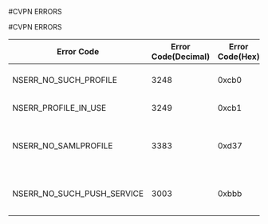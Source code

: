 #CVPN ERRORS

#CVPN ERRORS



<table><thead><tr><th>Error Code</th><th>Error Code(Decimal)</th><th>Error Code(Hex)</th><th>Error Message</th></tr></thead><tbody><tr><td>NSERR_NO_SUCH_PROFILE</td><td>3248</td><td>0xcb0</td><td>Profile does not exist</td></tr><tr><td>NSERR_PROFILE_IN_USE</td><td>3249</td><td>0xcb1</td><td>Profile in use</td></tr><tr><td>NSERR_NO_SAMLPROFILE</td><td>3383</td><td>0xd37</td><td>Please specify a SAML SSO profile.</td></tr><tr><td>NSERR_NO_SUCH_PUSH_SERVICE</td><td>3003</td><td>0xbbb</td><td>Push service does not exist</td></tr></tbody></table>

